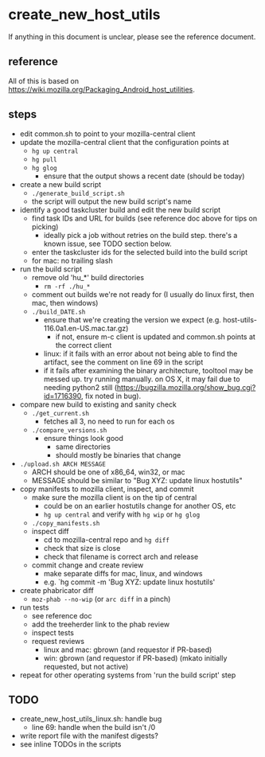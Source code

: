 # create_new_host_utils

If anything in this document is unclear, please see the reference document.

## reference

All of this is based on https://wiki.mozilla.org/Packaging_Android_host_utilities.

## steps

- edit common.sh to point to your mozilla-central client
- update the mozilla-central client that the configuration points at
  - `hg up central`
  - `hg pull`
  - `hg glog`
    - ensure that the output shows a recent date (should be today)
- create a new build script
  - `./generate_build_script.sh`
  - the script will output the new build script's name
- identify a good taskcluster build and edit the new build script
  - find task IDs and URL for builds (see reference doc above for tips on picking)
    - ideally pick a job without retries on the build step. there's a known issue, see TODO section below.
  - enter the taskcluster ids for the selected build into the build script
  - for mac: no trailing slash
- run the build script
  - remove old 'hu_*' build directories
    - `rm -rf ./hu_*`
  - comment out builds we're not ready for (I usually do linux first, then mac, then windows)
  - `./build_DATE.sh`
    - ensure that we're creating the version we expect (e.g. host-utils-116.0a1.en-US.mac.tar.gz)
      - if not, ensure m-c client is updated and common.sh points at the correct client
    - linux: if it fails with an error about not being able to find the artifact, see the comment on line 69 in the script
    - if it fails after examining the binary architecture, tooltool may be messed up. try running manually. on OS X, it may fail due to needing python2 still (https://bugzilla.mozilla.org/show_bug.cgi?id=1716390, fix noted in bug).
- compare new build to existing and sanity check
  - `./get_current.sh`
    - fetches all 3, no need to run for each os
  - `./compare_versions.sh`
    - ensure things look good
      - same directories
      - should mostly be binaries that change
- `./upload.sh ARCH MESSAGE`
  - ARCH should be one of x86_64, win32, or mac
  - MESSAGE should be similar to "Bug XYZ: update linux hostutils"
- copy manifests to mozilla client, inspect, and commit
  - make sure the mozilla client is on the tip of central
    - could be on an earlier hostutils change for another OS, etc
    - `hg up central` and verify with `hg wip` or `hg glog`
  - `./copy_manifests.sh`
  - inspect diff
    - cd to mozilla-central repo and `hg diff`
    - check that size is close
    - check that filename is correct arch and release
  - commit change and create review
    - make separate diffs for mac, linux, and windows
    - e.g. `hg commit -m 'Bug XYZ: update linux hostutils'
- create phabricator diff
  - `moz-phab --no-wip` (or `arc diff` in a pinch)
- run tests
  - see reference doc
  - add the treeherder link to the phab review
  - inspect tests
  - request reviews
    - linux and mac: gbrown (and requestor if PR-based)
    - win: gbrown (and requestor if PR-based) (mkato initially requested, but not active)
- repeat for other operating systems from 'run the build script' step

## TODO

- create_new_host_utils_linux.sh: handle bug
  - line 69: handle when the build isn't /0
- write report file with the manifest digests?
- see inline TODOs in the scripts
